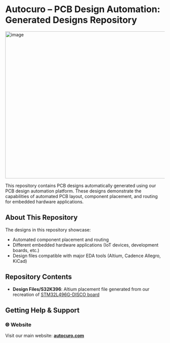 # Autocuro – PCB Design Automation: Generated Designs Repository

<img width="1342" height="466" alt="image" src="https://github.com/user-attachments/assets/6df26cca-8cef-4867-85c0-822150c47199" />

This repository contains PCB designs automatically generated using our PCB design automation platform. These designs demonstrate the capabilities of automated PCB layout, component placement, and routing for 
embedded hardware applications.

## About This Repository

The designs in this repository showcase:
- Automated component placement and routing
- Different embedded hardware applications (IoT devices, development boards, etc.)
- Design files compatible with major EDA tools (Altium, Cadence Allegro, KiCad)

## Repository Contents

- **Design Files/S32K396**: Altium placement file generated from our recreation of [STM32L496G-DISCO board](https://autocuro.com/case_studies/automated-placement-for-stm32l496g-disco)

## Getting Help & Support

### 🌐 Website
Visit our main website: **[autocuro.com](https://autocuro.com)**
